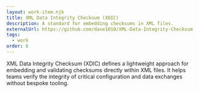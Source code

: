 ```yaml
---
layout: work-item.njk
title: XML Data Integrity Checksum (XDIC)
description: A standard for embedding checksums in XML files.
externalUrl: https://github.com/dave1010/XML-Data-Integrity-Checksum
tags:
  - work
order: 6
---
```

XML Data Integrity Checksum (XDIC) defines a lightweight approach for embedding and validating checksums directly within XML
files. It helps teams verify the integrity of critical configuration and data exchanges without bespoke tooling.
